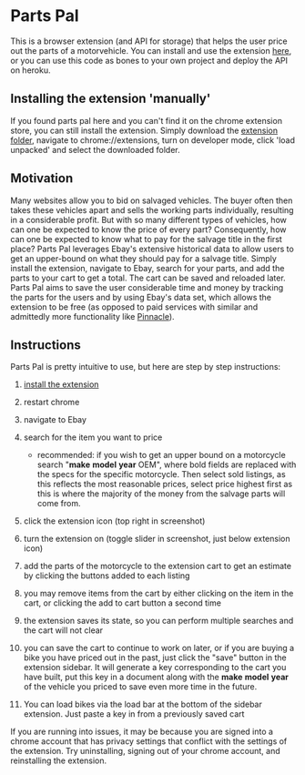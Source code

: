 # Parts Pal
This is a browser extension (and API for storage) that helps the user price out the parts of a motorvehicle. You can install and use the extension [here](https://chrome.google.com/webstore/detail/parts-pal/baijfglmbplogjkgehnhmgpbdeihcega?hl=en), or you can use this code as bones to your own project and deploy the API on heroku.

## Installing the extension 'manually'
If you found parts pal here and you can't find it on the chrome extension store, you can still install the extension.
Simply download the [extension folder](https://github.com/karoster/salvage_extension/tree/master/extension), navigate to chrome://extensions, turn on developer mode, click 'load unpacked' and select the downloaded folder.

## Motivation
Many websites allow you to bid on salvaged vehicles. The buyer often then takes these vehicles apart and sells the working parts individually, resulting in a considerable profit. But with so many different types of vehicles, how can one be expected to know the price of every part?  Consequently, how can one be expected to know what to pay for the salvage title in the first place? Parts Pal leverages Ebay's extensive historical data to allow users to get an upper-bound on what they should pay for a salvage title. Simply install the extension, navigate to Ebay, search for your parts, and add the parts to your cart to get a total. The cart can be saved and reloaded later. Parts Pal aims to save the user considerable time and money by tracking the parts for the users and by using Ebay's data set, which allows the extension to be free (as opposed to paid services with similar and admittedly more functionality like [Pinnacle](https://www.cccis.com/parts-suppliers/recycler-solutions/)).

## Instructions
Parts Pal is pretty intuitive to use, but here are step by step instructions:
1. [install the extension](https://chrome.google.com/webstore/detail/parts-pal/baijfglmbplogjkgehnhmgpbdeihcega?hl=en)

2. restart chrome

3. navigate to Ebay

4. search for the item you want to price
    - recommended:
    if you wish to get an upper bound on a motorcycle
    search "**make** **model** **year** OEM", where bold fields are replaced with the specs for the 
    specific motorcycle. Then select sold listings, as this reflects the most 
    reasonable prices, select price highest first as this is where the majority of 
    the money from the salvage parts will come from.

5. click the extension icon (top right in screenshot)

6. turn the extension on (toggle slider in screenshot, just below extension icon)

7. add the parts of the motorcycle to the extension cart to get an estimate by clicking the buttons added to each listing

8. you may remove items from the cart by either clicking on the item in the cart, or clicking the add to cart button a second time

9. the extension saves its state, so you can perform multiple searches and the cart 
   will not clear

10. you can save the cart to continue to work on later, or if you are buying a bike 
   you have priced out in the past, just click the "save" button in the extension 
   sidebar. It will generate a key corresponding to the cart you have built, put this 
   key in a document along with the **make** **model** **year** of the vehicle you priced 
   to save even more time in the future.

11. You can load bikes via the load bar at the bottom of the sidebar extension. Just 
  paste a key in from a previously saved cart

If you are running into issues, it may be because you are signed into a chrome account that has privacy settings that conflict with the settings of the extension. Try uninstalling, signing out of your chrome account, and reinstalling the extension.


